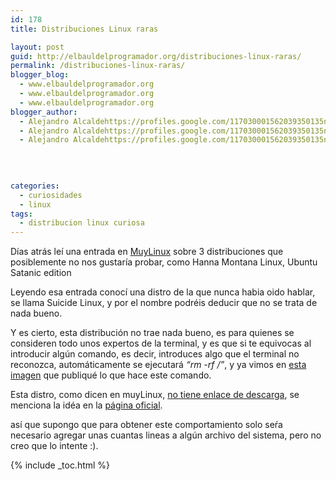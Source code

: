 ```yaml
---
id: 178
title: Distribuciones Linux raras

layout: post
guid: http://elbauldelprogramador.org/distribuciones-linux-raras/
permalink: /distribuciones-linux-raras/
blogger_blog:
  - www.elbauldelprogramador.org
  - www.elbauldelprogramador.org
  - www.elbauldelprogramador.org
blogger_author:
  - Alejandro Alcaldehttps://profiles.google.com/117030001562039350135noreply@blogger.com
  - Alejandro Alcaldehttps://profiles.google.com/117030001562039350135noreply@blogger.com
  - Alejandro Alcaldehttps://profiles.google.com/117030001562039350135noreply@blogger.com

  
  
  
categories:
  - curiosidades
  - linux
tags:
  - distribucion linux curiosa
---
```

<div class="icoso">
</div>

Días atrás leí una entrada en [MuyLinux][1] sobre 3 distribuciones que posiblemente no nos gustaría probar, como Hanna Montana Linux, Ubuntu Satanic edition

Leyendo esa entrada conocí una distro de la que nunca habia oido hablar, se llama Suicide Linux, y por el nombre podréis deducir que no se trata de nada bueno.

  
<!--ad-->

Y es cierto, esta distribución no trae nada bueno, es para quienes se consideren todo unos expertos de la terminal, y es que si te equivocas al introducir algún comando, es decir, introduces algo que el terminal no reconozca, automáticamente se ejecutará *&#8220;rm -rf /&#8221;*, y ya vimos en [esta imagen][2] que publiqué lo que hace este comando.

Esta distro, como dicen en muyLinux, [no tiene enlace de descarga][3], se menciona la idéa en la [página oficial][4].

así que supongo que para obtener este comportamiento solo seŕa necesario agregar unas cuantas lineas a algún archivo del sistema, pero no creo que lo intente :).</p> </p> </p></p> 



 [1]: http://www.muylinux.com/2011/04/18/3-distros-linux-que-no-querras-probar/comment-page-1/
 [2]: https://elbauldelprogramador.com/nunca-lo-hagas-humor/
 [3]: http://www.muylinux.com/2010/03/08/suicide-linux-una-distro-muy-muy-delicada/
 [4]: http://qntm.org/suicide

{% include _toc.html %}
